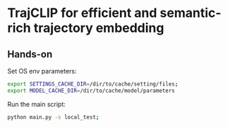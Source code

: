 # TrajCLIP for efficient and semantic-rich trajectory embedding

## Hands-on

Set OS env parameters:

```bash
export SETTINGS_CACHE_DIR=/dir/to/cache/setting/files;
export MODEL_CACHE_DIR=/dir/to/cache/model/parameters
```

Run the main script:

```bash
python main.py -s local_test;
```